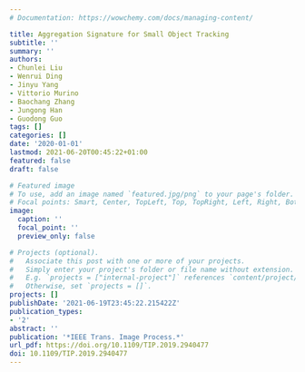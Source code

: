 ```yaml
---
# Documentation: https://wowchemy.com/docs/managing-content/

title: Aggregation Signature for Small Object Tracking
subtitle: ''
summary: ''
authors:
- Chunlei Liu
- Wenrui Ding
- Jinyu Yang
- Vittorio Murino
- Baochang Zhang
- Jungong Han
- Guodong Guo
tags: []
categories: []
date: '2020-01-01'
lastmod: 2021-06-20T00:45:22+01:00
featured: false
draft: false

# Featured image
# To use, add an image named `featured.jpg/png` to your page's folder.
# Focal points: Smart, Center, TopLeft, Top, TopRight, Left, Right, BottomLeft, Bottom, BottomRight.
image:
  caption: ''
  focal_point: ''
  preview_only: false

# Projects (optional).
#   Associate this post with one or more of your projects.
#   Simply enter your project's folder or file name without extension.
#   E.g. `projects = ["internal-project"]` references `content/project/deep-learning/index.md`.
#   Otherwise, set `projects = []`.
projects: []
publishDate: '2021-06-19T23:45:22.215422Z'
publication_types:
- '2'
abstract: ''
publication: '*IEEE Trans. Image Process.*'
url_pdf: https://doi.org/10.1109/TIP.2019.2940477
doi: 10.1109/TIP.2019.2940477
---
```

